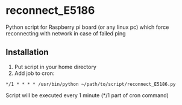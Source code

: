 # reconnect_E5186
Python script for Raspberry pi board (or any linux pc) which force reconnecting with network in case of failed ping

## Installation
  1. Put script in your home directory
  2. Add job to cron:
  
    */1 * * * * /usr/bin/python ~/path/to/script/reconnect_E5186.py
    
  Script will be executed every 1 minute (*/1 part of cron command)
